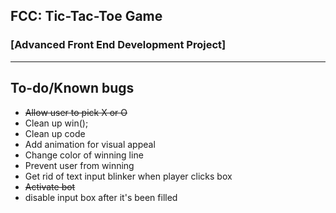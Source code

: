## FCC: Tic-Tac-Toe Game
### [Advanced Front End Development Project]
-----
## To-do/Known bugs
* ~~Allow user to pick X or O~~
* Clean up win();
* Clean up code
* Add animation for visual appeal
* Change color of winning line
* Prevent user from winning
* Get rid of text input blinker when player clicks box
* ~~Activate bot~~
* disable input box after it's been filled
